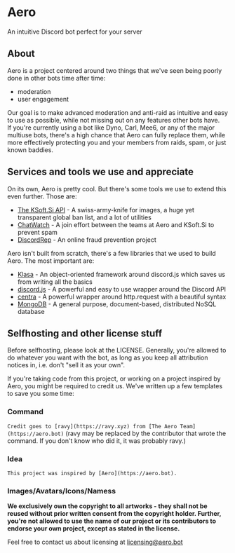 # Aero

An intuitive Discord bot perfect for your server

## About

Aero is a project centered around two things that we've seen being poorly done in other bots time after time:
- moderation
- user engagement

Our goal is to make advanced moderation and anti-raid as intuitive and easy to use as possible, while not missing out on any features other bots have.  
If you're currently using a bot like Dyno, Carl, Mee6, or any of the major multiuse bots, there's a high chance that Aero can fully replace them, while more effectively protecting you and your members from raids, spam, or just known baddies.


## Services and tools we use and appreciate

On its own, Aero is pretty cool. But there's some tools we use to extend this even further. Those are:
- [The KSoft.Si API](https://api.ksoft.si) - A swiss-army-knife for images, a huge yet transparent global ban list, and a lot of utilities
- [ChatWatch](https://chatwat.ch) - A join effort between the teams at Aero and KSoft.Si to prevent spam
- [DiscordRep](https://discordrep.com) - An online fraud prevention project

Aero isn't built from scratch, there's a few libraries that we used to build Aero. The most important are:
- [Klasa](https://klasa.js.org) - An object-oriented framework around discord.js which saves us from writing all the basics
- [discord.js](https://discord.js.org) - A powerful and easy to use wrapper around the Discord API
- [centra](https://git.aero.bot/forks/centra) - A powerful wrapper around http.request with a beautiful syntax
- [MongoDB](https://www.mongodb.com/) - A general purpose, document-based, distributed NoSQL database


## Selfhosting and other license stuff

Before selfhosting, please look at the LICENSE. Generally, you're allowed to do whatever you want with the bot, as long as you keep all attribution notices in, i.e. don't "sell it as your own".

If you're taking code from this project, or working on a project inspired by Aero, you might be required to credit us. We've written up a few templates to save you some time:

### Command
`Credit goes to [ravy](https://ravy.xyz) from [The Aero Team](https://aero.bot)` (ravy may be replaced by the contributor that wrote the command. If you don't know who did it, it was probably ravy.)

### Idea
`This project was inspired by [Aero](https://aero.bot).`

### Images/Avatars/Icons/Namess
**We exclusively own the copyright to all artworks - they shall not be reused without prior written consent from the copyright holder. Further, you're not allowed to use the name of our project or its contributors to endorse your own project, except as stated in the license.**

Feel free to contact us about licensing at licensing@aero.bot